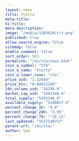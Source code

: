 ```yaml
---
layout: news
title: Starta
meta-title: 
h1-title: 
meta-description: 
image: "/media/1383620/crs.png"
published: true
allow_search_engine: false
sitemap: false
enable_comment: false
sort_order: 563
permalink: "/en/sta/news.html"
coin_a_symbol: "STA"
coin_a_name: "Starta"
coin_a_lower_case: "sta"
price_usd: "1.32644"
price_btc: "0.00011289"
24h_volume_usd: "16299.6"
market_cap_usd: "5293348.0"
total_supply: "5293348.0"
available_supply: "5200017.0"
percent_change_1h: "0.8"
percent_change_24h: "3.95"
percent_change_7d: "-18.12"
last_updated: "1517140757"
parent-url: "/en/sta/"
author: Sam
---
```


